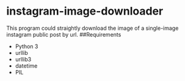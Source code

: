 # instagram-image-downloader
This program could straightly download the image of a single-image instagram public post by url.
##Requirements
* Python 3
* urllib
* urllib3
* datetime
* PIL
